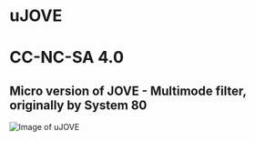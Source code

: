 # uJOVE
# CC-NC-SA 4.0
## Micro version of JOVE - Multimode filter, originally by System 80
![Image of uJOVE](https://github.com/Shayshez/uJOVE/blob/master/uJove_pr_s.png)
